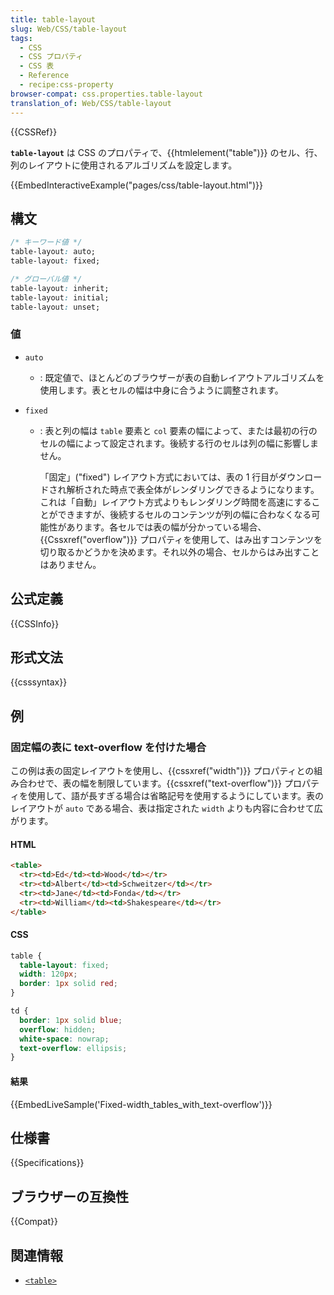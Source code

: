 ```yaml
---
title: table-layout
slug: Web/CSS/table-layout
tags:
  - CSS
  - CSS プロパティ
  - CSS 表
  - Reference
  - recipe:css-property
browser-compat: css.properties.table-layout
translation_of: Web/CSS/table-layout
---
```

{{CSSRef}}

**`table-layout`** は CSS のプロパティで、{{htmlelement("table")}} のセル、行、列のレイアウトに使用されるアルゴリズムを設定します。

{{EmbedInteractiveExample("pages/css/table-layout.html")}}

## 構文

```css
/* キーワード値 */
table-layout: auto;
table-layout: fixed;

/* グローバル値 */
table-layout: inherit;
table-layout: initial;
table-layout: unset;
```

### 値

- `auto`
  - : 既定値で、ほとんどのブラウザーが表の自動レイアウトアルゴリズムを使用します。表とセルの幅は中身に合うように調整されます。
- `fixed`

  - : 表と列の幅は `table` 要素と `col` 要素の幅によって、または最初の行のセルの幅によって設定されます。後続する行のセルは列の幅に影響しません。

    「固定」("fixed") レイアウト方式においては、表の 1 行目がダウンロードされ解析された時点で表全体がレンダリングできるようになります。これは「自動」レイアウト方式よりもレンダリング時間を高速にすることができますが、後続するセルのコンテンツが列の幅に合わなくなる可能性があります。各セルでは表の幅が分かっている場合、{{Cssxref("overflow")}} プロパティを使用して、はみ出すコンテンツを切り取るかどうかを決めます。それ以外の場合、セルからはみ出すことはありません。

## 公式定義

{{CSSInfo}}

## 形式文法

{{csssyntax}}

## 例

<h3 id="Fixed-width_tables_with_text-overflow">固定幅の表に text-overflow を付けた場合</h3>

この例は表の固定レイアウトを使用し、{{cssxref("width")}} プロパティとの組み合わせで、表の幅を制限しています。{{cssxref("text-overflow")}} プロパティを使用して、語が長すぎる場合は省略記号を使用するようにしています。表のレイアウトが `auto` である場合、表は指定された `width` よりも内容に合わせて広がります。

#### HTML

```html
<table>
  <tr><td>Ed</td><td>Wood</td></tr>
  <tr><td>Albert</td><td>Schweitzer</td></tr>
  <tr><td>Jane</td><td>Fonda</td></tr>
  <tr><td>William</td><td>Shakespeare</td></tr>
</table>
```

#### CSS

```css
table {
  table-layout: fixed;
  width: 120px;
  border: 1px solid red;
}

td {
  border: 1px solid blue;
  overflow: hidden;
  white-space: nowrap;
  text-overflow: ellipsis;
}
```

#### 結果

{{EmbedLiveSample('Fixed-width_tables_with_text-overflow')}}

## 仕様書

{{Specifications}}

## ブラウザーの互換性

{{Compat}}

## 関連情報

- [`<table>`](/ja/docs/Web/HTML/Element/table)

